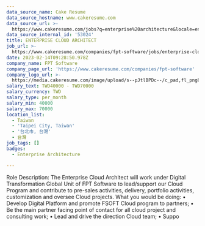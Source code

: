 ```yaml
---
data_source_name: Cake Resume
data_source_hostname: www.cakeresume.com
data_source_url: >-
  https://www.cakeresume.com/jobs?q=enterprise%20architecture&locale=en&range%5Bsalary_range%5D%5Bmin%5D=1000000
data_source_internal_id: '53024'
title: ENTERPRISE CLOUD ARCHITECT
job_url: >-
  https://www.cakeresume.com/companies/fpt-software/jobs/enterprise-cloud-architect
date: 2023-02-14T09:28:50.978Z
company_name: FPT Software
company_page_url: 'https://www.cakeresume.com/companies/fpt-software'
company_logo_url: >-
  https://media.cakeresume.com/image/upload/s--pJtlBPDc--/c_pad,fl_png8,h_200,w_200/v1670921245/qhbmbckqphzqagdrkxz3.png
salary_text: TWD40000 - TWD70000
salary_currency: TWD
salary_type: per_month
salary_min: 40000
salary_max: 70000
location_list:
  - Taiwan
  - 'Taipei City, Taiwan'
  - '台北市, 台灣'
  - 台灣
job_tags: []
badges:
  - Enterprise Architecture

---
```


Role Description: The Enterprise Cloud Architect will work under Digital Transformation Global Unit of FPT Software to lead/support our Cloud Program and contribute to pre-sales activities, delivery, portfolio activities, customization and oversee Cloud projects. What you would be doing: • Develop Digital Platform and promote FSOFT Cloud program to partners; • Be the main partner facing point of contact for all cloud project and consulting work; • Lead and drive the direction Cloud team; • Suppo